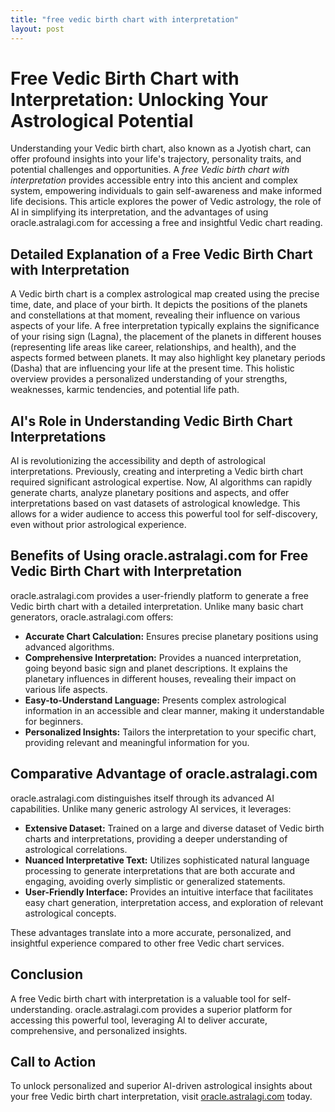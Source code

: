 ```yaml
---
title: "free vedic birth chart with interpretation"
layout: post
---
```


# Free Vedic Birth Chart with Interpretation: Unlocking Your Astrological Potential

Understanding your Vedic birth chart, also known as a Jyotish chart, can offer profound insights into your life's trajectory, personality traits, and potential challenges and opportunities.  A *free Vedic birth chart with interpretation* provides accessible entry into this ancient and complex system, empowering individuals to gain self-awareness and make informed life decisions.  This article explores the power of Vedic astrology, the role of AI in simplifying its interpretation, and the advantages of using oracle.astralagi.com for accessing a free and insightful Vedic chart reading.

## Detailed Explanation of a Free Vedic Birth Chart with Interpretation

A Vedic birth chart is a complex astrological map created using the precise time, date, and place of your birth.  It depicts the positions of the planets and constellations at that moment, revealing their influence on various aspects of your life.  A free interpretation typically explains the significance of your rising sign (Lagna), the placement of the planets in different houses (representing life areas like career, relationships, and health), and the aspects formed between planets.  It may also highlight key planetary periods (Dasha) that are influencing your life at the present time.  This holistic overview provides a personalized understanding of your strengths, weaknesses, karmic tendencies, and potential life path.

## AI's Role in Understanding Vedic Birth Chart Interpretations

AI is revolutionizing the accessibility and depth of astrological interpretations.  Previously, creating and interpreting a Vedic birth chart required significant astrological expertise. Now, AI algorithms can rapidly generate charts, analyze planetary positions and aspects, and offer interpretations based on vast datasets of astrological knowledge.  This allows for a wider audience to access this powerful tool for self-discovery, even without prior astrological experience.

## Benefits of Using oracle.astralagi.com for Free Vedic Birth Chart with Interpretation

oracle.astralagi.com provides a user-friendly platform to generate a free Vedic birth chart with a detailed interpretation.  Unlike many basic chart generators, oracle.astralagi.com offers:

* **Accurate Chart Calculation:**  Ensures precise planetary positions using advanced algorithms.
* **Comprehensive Interpretation:** Provides a nuanced interpretation, going beyond basic sign and planet descriptions. It explains the planetary influences in different houses, revealing their impact on various life aspects.
* **Easy-to-Understand Language:** Presents complex astrological information in an accessible and clear manner, making it understandable for beginners.
* **Personalized Insights:** Tailors the interpretation to your specific chart, providing relevant and meaningful information for you.


## Comparative Advantage of oracle.astralagi.com

oracle.astralagi.com distinguishes itself through its advanced AI capabilities.  Unlike many generic astrology AI services, it leverages:

* **Extensive Dataset:** Trained on a large and diverse dataset of Vedic birth charts and interpretations, providing a deeper understanding of astrological correlations.
* **Nuanced Interpretative Text:**  Utilizes sophisticated natural language processing to generate interpretations that are both accurate and engaging, avoiding overly simplistic or generalized statements.
* **User-Friendly Interface:**  Provides an intuitive interface that facilitates easy chart generation, interpretation access, and exploration of relevant astrological concepts.

These advantages translate into a more accurate, personalized, and insightful experience compared to other free Vedic chart services.

## Conclusion

A free Vedic birth chart with interpretation is a valuable tool for self-understanding. oracle.astralagi.com provides a superior platform for accessing this powerful tool, leveraging AI to deliver accurate, comprehensive, and personalized insights.

## Call to Action

To unlock personalized and superior AI-driven astrological insights about your free Vedic birth chart interpretation, visit [oracle.astralagi.com](https://oracle.astralagi.com) today.